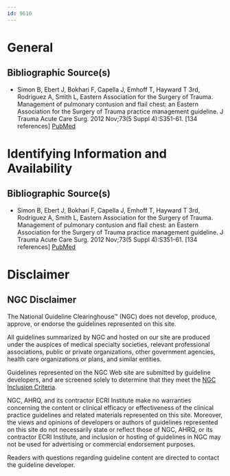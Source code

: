 ```yaml
---
id: 9610
---
```


# General

## Bibliographic Source(s)

- Simon B, Ebert J, Bokhari F, Capella J, Emhoff T, Hayward T 3rd, Rodriguez A, Smith L, Eastern Association for the Surgery of Trauma. Management of pulmonary contusion and flail chest: an Eastern Association for the Surgery of Trauma practice management guideline. J Trauma Acute Care Surg. 2012 Nov;73(5 Suppl 4):S351-61. [134 references] [ PubMed ](http://www.ncbi.nlm.nih.gov/entrez/query.fcgi?cmd=Retrieve&db=pubmed&dopt=Abstract&list_uids=23114493)

# Identifying Information and Availability

## Bibliographic Source(s)

- Simon B, Ebert J, Bokhari F, Capella J, Emhoff T, Hayward T 3rd, Rodriguez A, Smith L, Eastern Association for the Surgery of Trauma. Management of pulmonary contusion and flail chest: an Eastern Association for the Surgery of Trauma practice management guideline. J Trauma Acute Care Surg. 2012 Nov;73(5 Suppl 4):S351-61. [134 references] [ PubMed ](http://www.ncbi.nlm.nih.gov/entrez/query.fcgi?cmd=Retrieve&db=pubmed&dopt=Abstract&list_uids=23114493)

# Disclaimer

## NGC Disclaimer

The National Guideline Clearinghouse™ (NGC) does not develop, produce, approve, or endorse the guidelines represented on this site.

All guidelines summarized by NGC and hosted on our site are produced under the auspices of medical specialty societies, relevant professional associations, public or private organizations, other government agencies, health care organizations or plans, and similar entities.

Guidelines represented on the NGC Web site are submitted by guideline developers, and are screened solely to determine that they meet the [NGC Inclusion Criteria](/help-and-about/summaries/inclusion-criteria).

NGC, AHRQ, and its contractor ECRI Institute make no warranties concerning the content or clinical efficacy or effectiveness of the clinical practice guidelines and related materials represented on this site. Moreover, the views and opinions of developers or authors of guidelines represented on this site do not necessarily state or reflect those of NGC, AHRQ, or its contractor ECRI Institute, and inclusion or hosting of guidelines in NGC may not be used for advertising or commercial endorsement purposes.

Readers with questions regarding guideline content are directed to contact the guideline developer.

